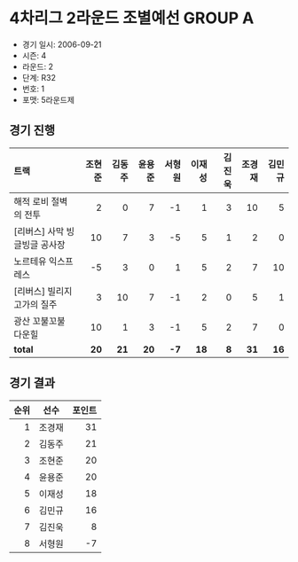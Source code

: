 # 4차리그 2라운드 조별예선 GROUP A

- 경기 일시: 2006-09-21
- 시즌: 4
- 라운드: 2
- 단계: R32
- 번호: 1
- 포맷: 5라운드제





## 경기 진행

| 트랙 | 조현준 | 김동주 | 윤용준 | 서형원 | 이재성 | 김진욱 | 조경재 | 김민규 |
|:---|---:|---:|---:|---:|---:|---:|---:|---:|
| 해적 로비 절벽의 전투 | 2 | 0 | 7 | -1 | 1 | 3 | 10 | 5 |
| [리버스] 사막 빙글빙글 공사장 | 10 | 7 | 3 | -5 | 5 | 1 | 2 | 0 |
| 노르테유 익스프레스 | -5 | 3 | 0 | 1 | 5 | 2 | 7 | 10 |
| [리버스] 빌리지 고가의 질주 | 3 | 10 | 7 | -1 | 2 | 0 | 5 | 1 |
| 광산 꼬불꼬불 다운힐 | 10 | 1 | 3 | -1 | 5 | 2 | 7 | 0 |
| __total__ | __20__ | __21__ | __20__ | __-7__ | __18__ | __8__ | __31__ | __16__ |




## 경기 결과

| 순위 | 선수 | 포인트 |
|---:|:---:|---:|
| 1 | 조경재 | 31 |
| 2 | 김동주 | 21 |
| 3 | 조현준 | 20 |
| 4 | 윤용준 | 20 |
| 5 | 이재성 | 18 |
| 6 | 김민규 | 16 |
| 7 | 김진욱 | 8 |
| 8 | 서형원 | -7 |

